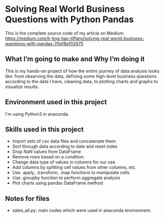 # Solving Real World Business Questions with Python Pandas
This is the complete source code of my article on Medium: <br>
https://medium.com/li-ting-liao-tiffany/solving-real-world-business-questions-with-pandas-70ef8ef02675

## What I’m going to make and Why I’m doing it
This is my hands-on project of how the entire journey of data analysis looks like: from observing the data, defining some high-level business questions according to the data I have, cleaning data, to plotting charts and graphs to visualize results.

## Environment used in this project
I'm using Python3 in anaconda.

## Skills used in this project
* Import sets of csv data files and concatenate them
* Sort through data according to date and reset index
* Drop NaN values from DataFrame
* Remove rows based on a condition
* Change data type of values in columns for our use
* Add columns by splitting cell values from other columns, etc.
* Use .apply, .transform, .map functions to manipulate cells
* Use .groupby function to perform aggregate analysis
* Plot charts using pandas DataFrame method

## Notes for files
* sales_all.py: main codes which were used in anaconda environment.
